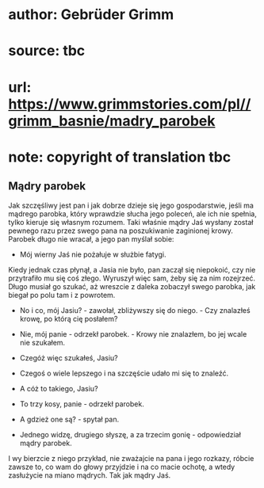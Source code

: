 # author: Gebrüder Grimm
# source: tbc
# url: https://www.grimmstories.com/pl//grimm_basnie/madry_parobek
# note: copyright of translation tbc

## Mądry parobek 

Jak szczęśliwy jest pan i jak dobrze dzieje się jego gospodarstwie,
jeśli ma mądrego parobka, który wprawdzie słucha jego poleceń, ale ich
nie spełnia, tylko kieruje się własnym rozumem. Taki właśnie mądry Jaś
wysłany został pewnego razu przez swego pana na poszukiwanie zaginionej
krowy. Parobek długo nie wracał, a jego pan myślał sobie:

- Mój wierny Jaś nie pożałuje w służbie fatygi.

Kiedy jednak czas płynął, a Jasia nie było, pan zaczął się niepokoić,
czy nie przytrafiło mu się coś złego. Wyruszył więc sam, żeby się za nim
rozejrzeć. Długo musiał go szukać, aż wreszcie z daleka zobaczył swego
parobka, jak biegał po polu tam i z powrotem.

- No i co, mój Jasiu? - zawołał, zbliżywszy się do niego. - Czy
znalazłeś krowę, po którą cię posłałem?

- Nie, mój panie - odrzekł parobek. - Krowy nie znalazłem, bo jej wcale
nie szukałem.

- Czegóż więc szukałeś, Jasiu?

- Czegoś o wiele lepszego i na szczęście udało mi się to znaleźć.

- A cóż to takiego, Jasiu?

- To trzy kosy, panie - odrzekł parobek.

- A gdzież one są? - spytał pan.

- Jednego widzę, drugiego słyszę, a za trzecim gonię - odpowiedział
mądry parobek.

I wy bierzcie z niego przykład, nie zważajcie na pana i jego rozkazy,
róbcie zawsze to, co wam do głowy przyjdzie i na co macie ochotę, a
wtedy zasłużycie na miano mądrych. Tak jak mądry Jaś.
